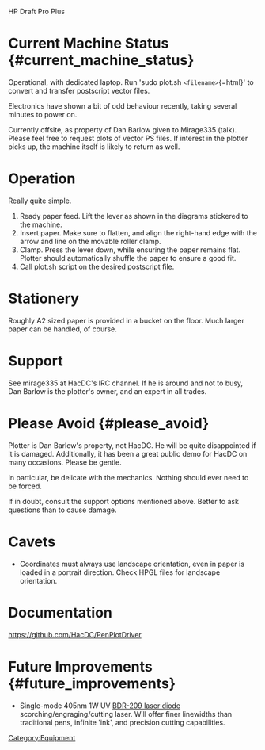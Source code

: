 HP Draft Pro Plus

# Current Machine Status {#current_machine_status}

Operational, with dedicated laptop. Run 'sudo plot.sh
`<filename>`{=html}' to convert and transfer postscript vector files.

Electronics have shown a bit of odd behaviour recently, taking several
minutes to power on.

Currently offsite, as property of Dan Barlow given to Mirage335 (talk).
Please feel free to request plots of vector PS files. If interest in the
plotter picks up, the machine itself is likely to return as well.

# Operation

Really quite simple.

1.  Ready paper feed. Lift the lever as shown in the diagrams stickered
    to the machine.
2.  Insert paper. Make sure to flatten, and align the right-hand edge
    with the arrow and line on the movable roller clamp.
3.  Clamp. Press the lever down, while ensuring the paper remains flat.
    Plotter should automatically shuffle the paper to ensure a good fit.
4.  Call plot.sh script on the desired postscript file.

# Stationery

Roughly A2 sized paper is provided in a bucket on the floor. Much larger
paper can be handled, of course.

# Support

See mirage335 at HacDC's IRC channel. If he is around and not to busy,
Dan Barlow is the plotter's owner, and an expert in all trades.

# Please Avoid {#please_avoid}

Plotter is Dan Barlow's property, not HacDC. He will be quite
disappointed if it is damaged. Additionally, it has been a great public
demo for HacDC on many occasions. Please be gentle.

In particular, be delicate with the mechanics. Nothing should ever need
to be forced.

If in doubt, consult the support options mentioned above. Better to ask
questions than to cause damage.

# Cavets

-   Coordinates must always use landscape orientation, even in paper is
    loaded in a portrait direction. Check HPGL files for landscape
    orientation.

# Documentation

<https://github.com/HacDC/PenPlotDriver>

# Future Improvements {#future_improvements}

-   Single-mode 405nm 1W UV [BDR-209 laser
    diode](https://sites.google.com/site/dtrlpf/home/diodes/bdr-209-405nm-16x-diodes)
    scorching/engraging/cutting laser. Will offer finer linewidths than
    traditional pens, infinite 'ink', and precision cutting
    capabilities.

[Category:Equipment](Category:Equipment)
